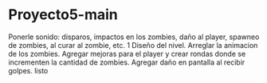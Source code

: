 # Proyecto5-main
 
Ponerle sonido: disparos, impactos en los zombies, daño al player, spawneo de zombies, al curar al zombie, etc.
1 Diseño del nivel.
Arreglar la animacion de los zombies.
Agregar mejoras para el player y crear rondas donde se incrementen la cantidad de zombies.
Agregar daño en pantalla al recibir golpes. listo

